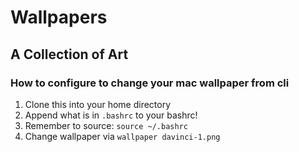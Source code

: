# Wallpapers

## A Collection of Art
### How to configure to change your mac wallpaper from cli

1.  Clone this into your home directory
2.  Append what is in `.bashrc` to your bashrc!
3.  Remember to source: `source ~/.bashrc`
4.  Change wallpaper via `wallpaper davinci-1.png`



